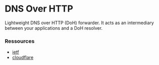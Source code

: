 # DNS Over HTTP

Lightweight DNS over HTTP (DoH) forwarder. It acts as an intermediary between
your applications and a DoH resolver.

### Ressources

- [ietf](https://datatracker.ietf.org/doc/html/rfc8484)
- [cloudflare](https://developers.cloudflare.com/1.1.1.1/encryption/dns-over-https/)
